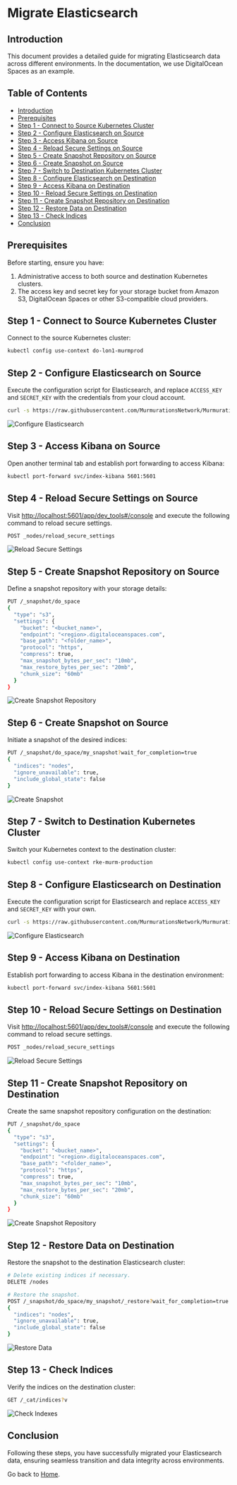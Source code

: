 # Migrate Elasticsearch

## Introduction

This document provides a detailed guide for migrating Elasticsearch data across different environments. In the documentation, we use DigitalOcean Spaces as an example.

## Table of Contents

- [Introduction](#introduction)
- [Prerequisites](#prerequisites)
- [Step 1 - Connect to Source Kubernetes Cluster](#step-1---connect-to-source-kubernetes-cluster)
- [Step 2 - Configure Elasticsearch on Source](#step-2---configure-elasticsearch-on-source)
- [Step 3 - Access Kibana on Source](#step-3---access-kibana-on-source)
- [Step 4 - Reload Secure Settings on Source](#step-4---reload-secure-settings-on-source)
- [Step 5 - Create Snapshot Repository on Source](#step-5---create-snapshot-repository-on-source)
- [Step 6 - Create Snapshot on Source](#step-6---create-snapshot-on-source)
- [Step 7 - Switch to Destination Kubernetes Cluster](#step-7---switch-to-destination-kubernetes-cluster)
- [Step 8 - Configure Elasticsearch on Destination](#step-8---configure-elasticsearch-on-destination)
- [Step 9 - Access Kibana on Destination](#step-9---access-kibana-on-destination)
- [Step 10 - Reload Secure Settings on Destination](#step-10---reload-secure-settings-on-destination)
- [Step 11 - Create Snapshot Repository on Destination](#step-11---create-snapshot-repository-on-destination)
- [Step 12 - Restore Data on Destination](#step-12---restore-data-on-destination)
- [Step 13 - Check Indices](#step-13---check-indices)
- [Conclusion](#conclusion)

## Prerequisites

Before starting, ensure you have:

1. Administrative access to both source and destination Kubernetes clusters.
2. The access key and secret key for your storage bucket from Amazon S3, DigitalOcean Spaces or other S3-compatible cloud providers.

## Step 1 - Connect to Source Kubernetes Cluster

Connect to the source Kubernetes cluster:

```bash
kubectl config use-context do-lon1-murmprod
```

## Step 2 - Configure Elasticsearch on Source

Execute the configuration script for Elasticsearch, and replace `ACCESS_KEY` and `SECRET_KEY` with the credentials from your cloud account.

```bash
curl -s https://raw.githubusercontent.com/MurmurationsNetwork/MurmurationsServices/main/scripts/configure_es_s3.sh | bash -s -- ACCESS_KEY SECRET_KEY
```

![Configure Elasticsearch](./assets/images/configure-elasticsearch.png)

## Step 3 - Access Kibana on Source

Open another terminal tab and establish port forwarding to access Kibana:

```bash
kubectl port-forward svc/index-kibana 5601:5601
```

## Step 4 - Reload Secure Settings on Source

Visit [http://localhost:5601/app/dev_tools#/console](http://localhost:5601/app/dev_tools#/console) and execute the following command to reload secure settings.

```bash
POST _nodes/reload_secure_settings
```

![Reload Secure Settings](./assets/images/reload-secure-settings.png)

## Step 5 - Create Snapshot Repository on Source

Define a snapshot repository with your storage details:

```bash
PUT /_snapshot/do_space
{
  "type": "s3",
  "settings": {
    "bucket": "<bucket_name>",
    "endpoint": "<region>.digitaloceanspaces.com",
    "base_path": "<folder_name>",
    "protocol": "https",
    "compress": true,
    "max_snapshot_bytes_per_sec": "10mb",
    "max_restore_bytes_per_sec": "20mb",
    "chunk_size": "60mb"
  }
}
```

![Create Snapshot Repository](./assets/images/create-snapshot-repository.png)

## Step 6 - Create Snapshot on Source

Initiate a snapshot of the desired indices:

```bash
PUT /_snapshot/do_space/my_snapshot?wait_for_completion=true
{
  "indices": "nodes",
  "ignore_unavailable": true,
  "include_global_state": false
}
```

![Create Snapshot](./assets/images/create-snapshot.png)

## Step 7 - Switch to Destination Kubernetes Cluster

Switch your Kubernetes context to the destination cluster:

```bash
kubectl config use-context rke-murm-production
```

## Step 8 - Configure Elasticsearch on Destination

Execute the configuration script for Elasticsearch and replace `ACCESS_KEY` and `SECRET_KEY` with your own.

```bash
curl -s https://raw.githubusercontent.com/MurmurationsNetwork/MurmurationsServices/main/scripts/configure_es_s3.sh | bash -s -- ACCESS_KEY SECRET_KEY
```

![Configure Elasticsearch](./assets/images/configure-elasticsearch.png)

## Step 9 - Access Kibana on Destination

Establish port forwarding to access Kibana in the destination environment:

```bash
kubectl port-forward svc/index-kibana 5601:5601
```

## Step 10 - Reload Secure Settings on Destination

Visit [http://localhost:5601/app/dev_tools#/console](http://localhost:5601/app/dev_tools#/console) and execute the following command to reload secure settings.

```bash
POST _nodes/reload_secure_settings
```

![Reload Secure Settings](./assets/images/reload-secure-settings.png)

## Step 11 - Create Snapshot Repository on Destination

Create the same snapshot repository configuration on the destination:

```bash
PUT /_snapshot/do_space
{
  "type": "s3",
  "settings": {
    "bucket": "<bucket_name>",
    "endpoint": "<region>.digitaloceanspaces.com",
    "base_path": "<folder_name>",
    "protocol": "https",
    "compress": true,
    "max_snapshot_bytes_per_sec": "10mb",
    "max_restore_bytes_per_sec": "20mb",
    "chunk_size": "60mb"
  }
}
```

![Create Snapshot Repository](./assets/images/create-snapshot-repository.png)

## Step 12 - Restore Data on Destination

Restore the snapshot to the destination Elasticsearch cluster:

```bash
# Delete existing indices if necessary.
DELETE /nodes

# Restore the snapshot.
POST /_snapshot/do_space/my_snapshot/_restore?wait_for_completion=true
{
  "indices": "nodes",
  "ignore_unavailable": true,
  "include_global_state": false
}
```

![Restore Data](./assets/images/restore-data.png)

## Step 13 - Check Indices

Verify the indices on the destination cluster:

```bash
GET /_cat/indices?v
```

![Check Indexes](./assets/images/check-indexes.png)

## Conclusion

Following these steps, you have successfully migrated your Elasticsearch data, ensuring seamless transition and data integrity across environments.

Go back to [Home](../README.md).
